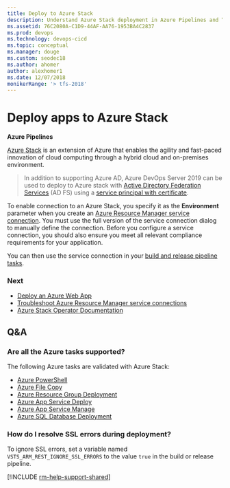 ```yaml
---
title: Deploy to Azure Stack
description: Understand Azure Stack deployment in Azure Pipelines and Team Foundation Server (TFS)
ms.assetid: 76C2080A-C1D9-44AF-AA76-1953BA4C2837
ms.prod: devops
ms.technology: devops-cicd
ms.topic: conceptual
ms.manager: douge
ms.custom: seodec18
ms.author: ahomer
author: alexhomer1
ms.date: 12/07/2018
monikerRange: '> tfs-2018'
---
```


# Deploy apps to Azure Stack

**Azure Pipelines**

[Azure Stack](https://azure.microsoft.com/overview/azure-stack/)
is an extension of Azure that enables the agility and fast-paced innovation of cloud computing
through a hybrid cloud and on-premises environment.

> In addition to supporting Azure AD, Azure DevOps Server 2019 can be used to deploy to Azure stack with [Active Directory Federation Services](/azure/azure-stack/azure-stack-create-service-principals#create-service-principal-for-ad-fs) (AD FS) using a [service principal with certificate](https://docs.microsoft.com/en-us/tfs/release-notes/azuredevops2019#create-azure-service-connection-with-service-principal-that-authenticates-with-a-certificate).

To enable connection to an Azure Stack, you specify it as the **Environment** parameter when you create an
[Azure Resource Manager service connection](../library/connect-to-azure.md).
You must use the full version of the service connection dialog to manually define the connection.
Before you configure a service connection, you should also ensure you meet all relevant compliance requirements for your application.

You can then use the service connection in your [build and release pipeline tasks](../tasks/index.md).

### Next

* [Deploy an Azure Web App](../apps/cd/deploy-webdeploy-webapps.md)
* [Troubleshoot Azure Resource Manager service connections](../release/azure-rm-endpoint.md)
* [Azure Stack Operator Documentation](/azure/azure-stack/)

## Q&A

### Are all the Azure tasks supported?

The following Azure tasks are validated with Azure Stack:

* [Azure PowerShell](../tasks/deploy/azure-powershell.md)
* [Azure File Copy](../tasks/deploy/azure-file-copy.md)
* [Azure Resource Group Deployment](../tasks/deploy/azure-resource-group-deployment.md)
* [Azure App Service Deploy](../tasks/deploy/azure-rm-web-app-deployment.md)
* [Azure App Service Manage](../tasks/deploy/azure-app-service-manage.md) 
* [Azure SQL Database Deployment](../tasks/deploy/sql-azure-dacpac-deployment.md)

### How do I resolve SSL errors during deployment?

To ignore SSL errors, set a variable named `VSTS_ARM_REST_IGNORE_SSL_ERRORS` to the value `true` in the build or release pipeline.

[!INCLUDE [rm-help-support-shared](../_shared/rm-help-support-shared.md)]

